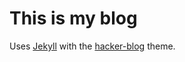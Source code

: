 # This is my blog

Uses [Jekyll](https://jekyllrb.com/) with the [hacker-blog](https://github.com/tocttou/hacker-blog) theme.

